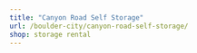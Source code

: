```yaml
---
title: "Canyon Road Self Storage"
url: /boulder-city/canyon-road-self-storage/
shop: storage rental
---
```

